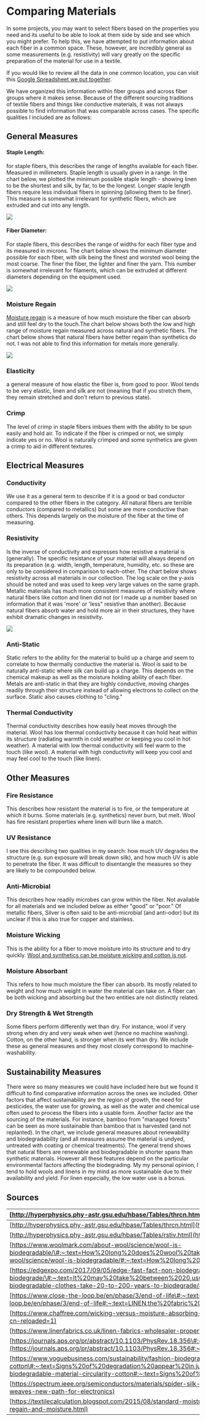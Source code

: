 # Comparing Materials

In some projects, you may want to select fibers based on the properties you need and its useful to be able to look at them side by side and see which you might prefer. To help this, we have attempted to put information about each fiber in a common space. These, however, are incredibly general as some measurements \(e.g. resistivity\) will vary greatly on the specific preparation of the material for use in a textile. 

If you would like to review all the data in one common location, you can visit this [Google Spreadsheet we put together](https://docs.google.com/spreadsheets/d/1YEAAxypWbwPctBzfyNWZ6mH-7f-Pn4piLHHMTRpUJpQ/edit#gid=0). 

We have organized this information within fiber groups and across fiber groups where it makes sense. Because of the different sourcing traditions of textile fibers and things like conductive materials, it was not always possible to find information that was comparable across cases. The specific qualities I included are as follows: 

## General Measures

#### **Staple Length**: 

for staple fibers, this describes the range of lengths available for each fiber. Measured in millimeters. Staple length is usually given in a range. In the chart below, we plotted the minimum possible staple length - showing linen to be the shortest and silk, by far, to be the longest. Longer staple length fibers require less individual fibers in spinning \(allowing them to be finer\). This measure is somewhat irrelevant for synthetic fibers, which are extruded and cut into any length. 

![](../.gitbook/assets/minimum-staple-length-in-mm-.png)



#### **Fiber Diameter:** 

For staple fibers, this describes the range of widths for each fiber type and its measured in microns. The chart below shows the minimum diameter possible for each fiber, with silk being the finest and worsted wool being the most coarse. The finer the fiber, the lighter and finer the yarn. This number is somewhat irrelevant for filaments, which can be extruded at different diameters depending on the equipment used. 

![](../.gitbook/assets/minimum-fiber-diameter-in-microns-.png)

### Moisture Regain

  
[Moisture regain](http://cameo.mfa.org/wiki/Moisture_regain) is a measure of how much moisture the fiber can absorb and still feel dry to the touch.The chart below shows both the low and high range of moisture regain measured across natural and synthetic fibers. The chart below shows that natural fibers have better regain than synthetics do not. I was not able to find this information for metals more generally. 

![](../.gitbook/assets/moisture-regain-.png)

### **Elasticity** 

a general measure of how elastic the fiber is, from good to poor.  Wool tends to be very elastic, linen and silk are not \(meaning that if you stretch them, they remain stretched and don't return to previous state\). 

### **Crimp**

The level of crimp in staple fibers imbues them with the ability to be spun easily and hold air. To indicate if the fiber is crimped or not, we simply indicate yes or no. Wool is naturally crimped and some synthetics are given a crimp to aid in different textures. 

## Electrical Measures

### **Conductivity**

We use it as a general term to describe if it is a good or bad conductor compared to the other fibers in the category. All natural fibers are terrible conductors \(compared to metallics\) but some are more conductive than others. This depends largely on the moisture of the fiber at the time of measuring. 

### **Resistivity** 

Is the inverse of conductivity and expresses how resistive a material is \(generally\). The specific resistance of your material will always depend on its preparation \(e.g. width, length, temperature, humidity, etc. so these are only to be considered in comparison to each-other. The chart below shows resistivity across all materials in our collection. The log scale on the y-axis should be noted and was used to keep very large values on the same graph. Metallic materials has much more consistent measures of resistivity where natural fibers like cotton and linen did not \(or I made up a number based on information that it was 'more' or 'less" resistive than another\). Because natural fibers absorb water and hold more air in their structures, they have exhibit dramatic changes in resistivity. 

![](../.gitbook/assets/resistivity-by-fiber-generally-.png)

### **Anti-Static**

Static refers to the ability for the material to build up a charge and seem to correlate to how thermally conductive the material is. Wool is said to be naturally anti-static where silk can build up a charge. This depends on the chemical makeup as well as the moisture holding ability of each fiber. Metals are anti-static in that they are highly conductive, moving charges readily through their structure instead of allowing electrons to collect on the surface. Static also causes clothing to "cling."

### Thermal Conductivity

Thermal conductivity describes how easily heat moves through the material. Wool has low thermal conductivity because it can hold heat within its structure \(radiating warmth in cold weather or keeping you cool in hot weather\). A material with low thermal conductivity will feel warm to the touch \(like wool\). A material with high conductivity will keep you cool and may feel cool to the touch \(like linen\). 

## **Other Measures**

### Fire Resistance

This describes how resistant the material is to fire, or the temperature at which it burns. Some materials \(e.g. synthetics\) never burn, but melt. Wool has fire resistant properties where linen will burn like a match. 

### UV Resistance

I see this describing two qualities in my search: how much UV degrades the structure \(e.g. sun exposure will break down silk\), and how much UV is able to penetrate the fiber. It was difficult to disentangle the measures so they are likely to be compounded below. 

### Anti-Microbial 

This describes how readily microbes can grow within the fiber. Not available for all materials and we included below as either "good" or "poor." Of metallic fibers, Silver is often said to be anti-microbial \(and anti-odor\) but its unclear if this is also true for copper and stainless. 

### Moisture Wicking 

This is the ability for a fiber to move moisture into its structure and to dry quickly. [Wool and synthetics can be moisture wicking and cotton is not](https://www.rei.com/blog/hike/what-does-moisture-wicking-mean). 

### Moisture Absorbant 

This refers to how much moisture the fiber can absorb. Its mostly related to weight and how much weight in water the material can take on. A fiber can be both wicking and absorbing but the two entities are not distinctly related. 

### Dry Strength & Wet Strength

Some fibers perform differently wet than dry. For instance, wool if very strong when dry and very weak when wet \(hence no machine washing\). Cotton, on the other hand, is stronger when its wet than dry. We include these as general measures and they most closely correspond to machine-washability. 

## **Sustainability Measures**

There were so many measures we could have included here but we found it difficult to find comparative information across the ones we included. Other factors that affect sustainability are the region of growth, the need for pesticides, the water use for growing, as well as the water and chemical use often used to process the fibers into a usable form. Another factor are the sourcing of the materials. For instance, bamboo from "managed forests" can be seen as more sustainable than bamboo that is harvested \(and not replanted\). In the chart, we include general measures about renewability and biodegradability \(and all measures assume the material is undyed, untreated with coating or chemical treatments\). The general trend shows that natural fibers are renewable and biodegradable in shorter spans than synthetic materials. However all these features depend on the particular environmental factors affecting the biodegrading. My my personal opinion, I tend to hold wools and linens in my mind as more sustainable due to their availability and yield. For linen especially, the low water use is a bonus. 

## Sources

| [http://hyperphysics.phy-astr.gsu.edu/hbase/Tables/thrcn.html](http://hyperphysics.phy-astr.gsu.edu/hbase/Tables/thrcn.html) |
| :--- |
| [http://hyperphysics.phy-astr.gsu.edu/hbase/Tables/thrcn.html](http://hyperphysics.phy-astr.gsu.edu/hbase/Tables/thrcn.html) |
| [http://hyperphysics.phy-astr.gsu.edu/hbase/Tables/rstiv.html](http://hyperphysics.phy-astr.gsu.edu/hbase/Tables/rstiv.html) |
| [https://www.woolmark.com/about-wool/science/wool-is-biodegradable/\#:~:text=How%20long%20does%20wool%20take,taken%20up%20by%20growing%20plants.](https://www.woolmark.com/about-wool/science/wool-is-biodegradable/#:~:text=How%20long%20does%20wool%20take,taken%20up%20by%20growing%20plants.) |
| [https://edgexpo.com/2017/09/05/edge-fast-fact-non-biodegradable-clothes-take-20-to-200-years-to-biodegrade/\#:~:text=It%20may%20take%20between%2020,usually%20takes%20about%205%20months.](https://edgexpo.com/2017/09/05/edge-fast-fact-non-biodegradable-clothes-take-20-to-200-years-to-biodegrade/#:~:text=It%20may%20take%20between%2020,usually%20takes%20about%205%20months.) |
| [https://www.close-the-loop.be/en/phase/3/end-of-life\#:~:text=LINEN,the%20fabric%20into%20small%20pieces.](https://www.close-the-loop.be/en/phase/3/end-of-life#:~:text=LINEN,the%20fabric%20into%20small%20pieces.) |
| [https://www.chaffree.com/wicking-versus-moisture-absorbing-fabrics/?cn-reloaded=1](https://www.chaffree.com/wicking-versus-moisture-absorbing-fabrics/?cn-reloaded=1) |
| [https://www.linenfabrics.co.uk/linen-fabrics-wholesaler-properties-of-linen](https://www.linenfabrics.co.uk/linen-fabrics-wholesaler-properties-of-linen) |
| [https://journals.aps.org/pr/abstract/10.1103/PhysRev.18.356\#:~:text=The%20values%20obtained%20are%20greater,%2C%20all%20times%2010%E2%88%926.](https://journals.aps.org/pr/abstract/10.1103/PhysRev.18.356#:~:text=The%20values%20obtained%20are%20greater,%2C%20all%20times%2010%E2%88%926.) |
| [https://www.voguebusiness.com/sustainability/fashion-biodegradable-material-circularity-cotton\#:~:text=Signs%20of%20degradation%20appear%20in,just%2012%20to%2024%20months.](https://www.voguebusiness.com/sustainability/fashion-biodegradable-material-circularity-cotton#:~:text=Signs%20of%20degradation%20appear%20in,just%2012%20to%2024%20months.) |
| [https://spectrum.ieee.org/semiconductors/materials/spider-silk-weaves-new-path-for-electronics](https://spectrum.ieee.org/semiconductors/materials/spider-silk-weaves-new-path-for-electronics) |
| [https://textilecalculation.blogspot.com/2015/08/standard-moisture-regain-and-moisture.html](https://textilecalculation.blogspot.com/2015/08/standard-moisture-regain-and-moisture.html) |

